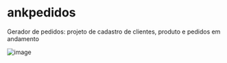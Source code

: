 # ankpedidos
Gerador de pedidos: projeto de cadastro de clientes, produto e pedidos em andamento

![image](https://github.com/rafenex/ankpedidos/assets/88802551/cadf535d-3bf5-49d3-9bc6-339aea954b96)

